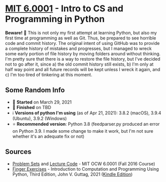 # [MIT 6.0001](https://ocw.mit.edu/courses/electrical-engineering-and-computer-science/6-0001-introduction-to-computer-science-and-programming-in-python-fall-2016/) - Intro to CS and Programming in Python

**Beware!** :eyes: This is not only my first attempt at learning Python, but also my first time at programming as well as Git. Thus, be prepared to see horrible code and commit history. The original intent of using GitHub was to provide a complete history of mistakes and progresses, but I managed to wreck some early portion of file history by moving folders around without thinking. I'm pretty sure that there is a way to restore the file history, but I've decided not to go after it, since a) the old commit history still exists, b) I'm only at half way point and all future records will be kept unless I wreck it again, and c) I'm too tired of tinkering at this moment.

## Some Random Info
* 📅 **Started** on March 29, 2021
* 🏁 **Finished** on TBD
* ℹ️ **Versions of python I'm using** (as of Apr 21, 2021): 3.8.2 (macOS), 3.9.4 (Ubuntu), 3.9.2 (Windows)
* ⭐ **Recommended version**: Python 3.8 (feedparser.py produced an error on Python 3.9. I made some change to make it work, but I'm not sure whether it's an adequate fix or not)
    
## Sources
* [Problem Sets](https://ocw.mit.edu/courses/electrical-engineering-and-computer-science/6-0001-introduction-to-computer-science-and-programming-in-python-fall-2016/assignments/) and [Lecture Code](https://ocw.mit.edu/courses/electrical-engineering-and-computer-science/6-0001-introduction-to-computer-science-and-programming-in-python-fall-2016/lecture-slides-code/) - MIT OCW 6.0001 (Fall 2016 Course)
* [Finger Exercises](https://mitpress.mit.edu/books/introduction-computation-and-programming-using-python-third-edition) - Introduction to Computation and Programming Using Python, Third Edition, John V. Guttag, 2021 ([Kindle Edition](https://www.amazon.com/dp/B08C6YH4XK))
